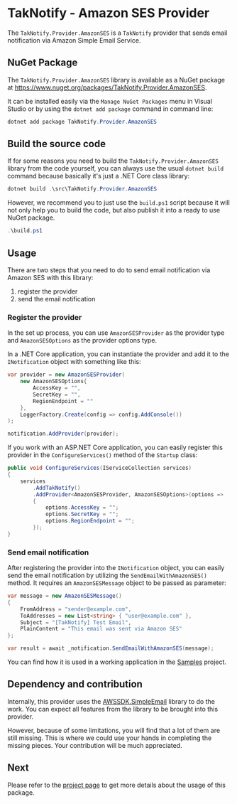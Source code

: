 # TakNotify - Amazon SES Provider

The `TakNotify.Provider.AmazonSES` is a `TakNotify` provider that sends email notification via Amazon Simple Email Service.

## NuGet Package

The `TakNotify.Provider.AmazonSES` library is available as a NuGet package at https://www.nuget.org/packages/TakNotify.Provider.AmazonSES.

It can be installed easily via the `Manage NuGet Packages` menu in Visual Studio or by using the `dotnet add package` command in command line:

```powershell
dotnet add package TakNotify.Provider.AmazonSES
```

## Build the source code

If for some reasons you need to build the `TakNotify.Provider.AmazonSES` library from the code yourself, you can always use the usual `dotnet build` command because basically it's just a .NET Core class library:

```powershell
dotnet build .\src\TakNotify.Provider.AmazonSES
```

However, we recommend you to just use the `build.ps1` script because it will not only help you to build the code, but also publish it into a ready to use NuGet package.

```powershell
.\build.ps1
```

## Usage

There are two steps that you need to do to send email notification via Amazon SES with this library:
1. register the provider
2. send the email notification

### Register the provider

In the set up process, you can use `AmazonSESProvider` as the provider type and `AmazonSESOptions` as the provider options type.

In a .NET Core application, you can instantiate the provider and add it to the `INotification` object with something like this:

```c#
var provider = new AmazonSESProvider(
    new AmazonSESOptions{
        AccessKey = "",
        SecretKey = "",
        RegionEndpoint = ""
    }, 
    LoggerFactory.Create(config => config.AddConsole())
);

notification.AddProvider(provider);
```

If you work with an ASP.NET Core application, you can easily register this provider in the `ConfigureServices()` method of the `Startup` class:

```c#
public void ConfigureServices(IServiceCollection services)
{
    services
        .AddTakNotify()
        .AddProvider<AmazonSESProvider, AmazonSESOptions>(options =>
        {
            options.AccessKey = "";
            options.SecretKey = "";
            options.RegionEndpoint = "";
        });
}
```

### Send email notification

After registering the provider into the `INotification` object, you can easily send the email notification by utilizing the `SendEmailWithAmazonSES()` method. It requires an `AmazonSESMessage` object to be passed as parameter:

```c#
var message = new AmazonSESMessage()
{
    FromAddress = "sender@example.com",
    ToAddresses = new List<string> { "user@example.com" },
    Subject = "[TakNotify] Test Email",
    PlainContent = "This email was sent via Amazon SES"
};

var result = await _notification.SendEmailWithAmazonSES(message);
```

You can find how it is used in a working application in the [Samples](https://github.com/TakNotify/Samples) project.

## Dependency and contribution

Internally, this provider uses the [AWSSDK.SimpleEmail](https://www.nuget.org/packages/AWSSDK.SimpleEmail) library to do the work. You can expect all features from the library to be brought into this provider. 

However, because of some limitations, you will find that a lot of them are still missing. This is where we could use your hands in completing the missing pieces. Your contribution will be much appreciated.

## Next

Please refer to the [project page](https://taknotify.github.io/) to get
more details about the usage of this package.
